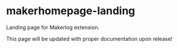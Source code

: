 # makerhomepage-landing

Landing page for Makerlog extension.

This page will be updated with proper documentation upon release!
